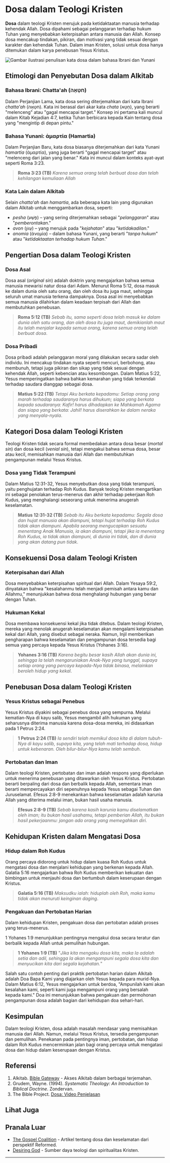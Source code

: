 # Dosa dalam Teologi Kristen

**Dosa** dalam teologi Kristen merujuk pada ketidaktaatan manusia terhadap kehendak Allah. Dosa dipahami sebagai pelanggaran terhadap hukum Tuhan yang menyebabkan keterpisahan antara manusia dan Allah. Konsep dosa mencakup tindakan, pikiran, dan motivasi yang tidak sesuai dengan karakter dan kehendak Tuhan. Dalam iman Kristen, solusi untuk dosa hanya ditemukan dalam karya penebusan Yesus Kristus.

![Gambar ilustrasi penulisan kata dosa dalam bahasa Ibrani dan Yunani](konten/img/konsep/dosa.svg)

## Etimologi dan Penyebutan Dosa dalam Alkitab

### Bahasa Ibrani: Chatta'ah (חטָּאָה)

Dalam Perjanjian Lama, kata dosa sering diterjemahkan dari kata Ibrani *chatta'ah* (חטָּאָה). Kata ini berasal dari akar kata *chata* (חָטָא), yang berarti "melenceng" atau "gagal mencapai target." Konsep ini pertama kali muncul dalam Kitab Kejadian 4:7, ketika Tuhan berbicara kepada Kain tentang dosa yang "mengintip di depan pintu."

### Bahasa Yunani: ἁμαρτία (Hamartia)

Dalam Perjanjian Baru, kata dosa biasanya diterjemahkan dari kata Yunani *hamartia* (ἁμαρτία), yang juga berarti "gagal mencapai target" atau "melenceng dari jalan yang benar." Kata ini muncul dalam konteks ayat-ayat seperti Roma 3:23.

> **Roma 3:23 (TB)**
> *Karena semua orang telah berbuat dosa dan telah kehilangan kemuliaan Allah*

### Kata Lain dalam Alkitab

Selain *chatta'ah* dan *hamartia*, ada beberapa kata lain yang digunakan dalam Alkitab untuk menggambarkan dosa, seperti:

- *pesha* (פֶּשַׁע) – yang sering diterjemahkan sebagai "*pelanggaran*" atau "*pemberontakan*."
- *avon* (עָווֹן) – yang merujuk pada "*kejahatan*" atau "*ketidakadilan*."
- *anomia* (ἀνομία) – dalam bahasa Yunani, yang berarti "*tanpa hukum*" atau "*ketidaktaatan terhadap hukum Tuhan*."

## Pengertian Dosa dalam Teologi Kristen

### Dosa Asal

Dosa asal (*original sin*) adalah doktrin yang mengajarkan bahwa semua manusia mewarisi natur dosa dari Adam. Menurut Roma 5:12, dosa masuk ke dalam dunia oleh satu orang, dan oleh dosa itu juga maut, sehingga seluruh umat manusia terkena dampaknya. Dosa asal ini menyebabkan semua manusia dilahirkan dalam keadaan terpisah dari Allah dan membutuhkan penebusan.

> **Roma 5:12 (TB)**
> *Sebab itu, sama seperti dosa telah masuk ke dalam dunia oleh satu orang, dan oleh dosa itu juga maut, demikianlah maut itu telah menjalar kepada semua orang, karena semua orang telah berbuat dosa*.

### Dosa Pribadi

Dosa pribadi adalah pelanggaran moral yang dilakukan secara sadar oleh individu. Ini mencakup tindakan nyata seperti mencuri, berbohong, atau membunuh, tetapi juga pikiran dan sikap yang tidak sesuai dengan kehendak Allah, seperti kebencian atau kesombongan. Dalam Matius 5:22, Yesus memperingatkan bahwa bahkan kemarahan yang tidak terkendali terhadap saudara dianggap sebagai dosa.

> **Matius 5:22 (TB)**
> *Tetapi Aku berkata kepadamu: Setiap orang yang marah terhadap saudaranya harus dihukum; siapa yang berkata kepada saudaranya: Kafir! harus dihadapkan ke Mahkamah Agama dan siapa yang berkata: Jahil! harus diserahkan ke dalam neraka yang menyala-nyala*.

## Kategori Dosa dalam Teologi Kristen

Teologi Kristen tidak secara formal membedakan antara dosa besar (*mortal sin*) dan dosa kecil (*venial sin*), tetapi mengakui bahwa semua dosa, besar atau kecil, memisahkan manusia dari Allah dan membutuhkan pengampunan melalui Yesus Kristus.

### Dosa yang Tidak Terampuni

Dalam Matius 12:31-32, Yesus menyebutkan dosa yang tidak terampuni, yaitu penghujatan terhadap Roh Kudus. Banyak teolog Kristen mengartikan ini sebagai penolakan terus-menerus dan akhir terhadap pekerjaan Roh Kudus, yang menghalangi seseorang untuk menerima anugerah keselamatan.

> **Matius 12:31-32 (TB)**
> *Sebab itu Aku berkata kepadamu: Segala dosa dan hujat manusia akan diampuni, tetapi hujat terhadap Roh Kudus tidak akan diampuni*.
> *Apabila seorang mengucapkan sesuatu menentang Anak Manusia, ia akan diampuni, tetapi jika ia menentang Roh Kudus, ia tidak akan diampuni, di dunia ini tidak, dan di dunia yang akan datang pun tidak*.

## Konsekuensi Dosa dalam Teologi Kristen

### Keterpisahan dari Allah

Dosa menyebabkan keterpisahan spiritual dari Allah. Dalam Yesaya 59:2, dinyatakan bahwa "kesalahanmu telah menjadi pemisah antara kamu dan Allahmu," menunjukkan bahwa dosa menghalangi hubungan yang benar dengan Tuhan.

### Hukuman Kekal

Dosa membawa konsekuensi kekal jika tidak ditebus. Dalam teologi Kristen, mereka yang menolak anugerah keselamatan akan mengalami keterpisahan kekal dari Allah, yang disebut sebagai neraka. Namun, Injil memberikan pengharapan bahwa keselamatan dan pengampunan dosa tersedia bagi semua yang percaya kepada Yesus Kristus (Yohanes 3:16).

> **Yohanes 3:16 (TB)**
> *Karena begitu besar kasih Allah akan dunia ini, sehingga Ia telah mengaruniakan Anak-Nya yang tunggal, supaya setiap orang yang percaya kepada-Nya tidak binasa, melainkan beroleh hidup yang kekal*.

## Penebusan Dosa dalam Teologi Kristen

### Yesus Kristus sebagai Penebus

Yesus Kristus diyakini sebagai penebus dosa yang sempurna. Melalui kematian-Nya di kayu salib, Yesus mengambil alih hukuman yang seharusnya diterima manusia karena dosa-dosa mereka, ini didasarkan pada 1 Petrus 2:24.

> **1 Petrus 2:24 (TB)**
> *Ia sendiri telah memikul dosa kita di dalam tubuh-Nya di kayu salib, supaya kita, yang telah mati terhadap dosa, hidup untuk kebenaran. Oleh bilur-bilur-Nya kamu telah sembuh*.

### Pertobatan dan Iman

Dalam teologi Kristen, pertobatan dan iman adalah respons yang diperlukan untuk menerima penebusan yang ditawarkan oleh Yesus Kristus. Pertobatan berarti berpaling dari dosa dan berbalik kepada Allah, sementara iman berarti mempercayakan diri sepenuhnya kepada Yesus sebagai Tuhan dan Juruselamat. Efesus 2:8-9 menekankan bahwa keselamatan adalah karunia Allah yang diterima melalui iman, bukan hasil usaha manusia.

> **Efesus 2:8-9 (TB)**
> *Sebab karena kasih karunia kamu diselamatkan oleh iman; itu bukan hasil usahamu, tetapi pemberian Allah,*
> *itu bukan hasil pekerjaanmu: jangan ada orang yang memegahkan diri.*

## Kehidupan Kristen dalam Mengatasi Dosa

### Hidup dalam Roh Kudus

Orang percaya didorong untuk hidup dalam kuasa Roh Kudus untuk mengatasi dosa dan menjalani kehidupan yang berkenan kepada Allah. Galatia 5:16 mengajarkan bahwa Roh Kudus memberikan kekuatan dan bimbingan untuk menjauhi dosa dan bertumbuh dalam keserupaan dengan Kristus.

> **Galatia 5:16 (TB)**
> *Maksudku ialah: hiduplah oleh Roh, maka kamu tidak akan menuruti keinginan daging*.

### Pengakuan dan Pertobatan Harian

Dalam kehidupan Kristen, pengakuan dosa dan pertobatan adalah proses yang terus-menerus.

1 Yohanes 1:9 menunjukkan pentingnya mengakui dosa secara teratur dan berbalik kepada Allah untuk pemulihan hubungan.

> **1 Yohanes 1:9 (TB)**
> "*Jika kita mengaku dosa kita, maka Ia adalah setia dan adil, sehingga Ia akan mengampuni segala dosa kita dan menyucikan kita dari segala kejahatan.*"

Salah satu contoh penting dari praktik pertobatan harian dalam Alkitab adalah Doa Bapa Kami yang diajarkan oleh Yesus kepada para murid-Nya. Dalam Matius 6:12, Yesus mengajarkan untuk berdoa, "Ampunilah kami akan kesalahan kami, seperti kami juga mengampuni orang yang bersalah kepada kami." Doa ini menunjukkan bahwa pengakuan dan permohonan pengampunan dosa adalah bagian dari kehidupan doa sehari-hari.

## Kesimpulan

Dalam teologi Kristen, dosa adalah masalah mendasar yang memisahkan manusia dari Allah. Namun, melalui Yesus Kristus, tersedia pengampunan dan pemulihan. Penekanan pada pentingnya iman, pertobatan, dan hidup dalam Roh Kudus mencerminkan jalan bagi orang percaya untuk mengatasi dosa dan hidup dalam keserupaan dengan Kristus.

## Referensi
1. Alkitab. [Bible Gateway](https://www.biblegateway.com) - Akses Alkitab dalam berbagai terjemahan.
2. Grudem, Wayne. (1994). *Systematic Theology: An Introduction to Biblical Doctrine*. Zondervan.
3. The Bible Project. [Dosa: Video Penjelasan](https://bibleproject.com/explore/sin/)

## Lihat Juga

## Pranala Luar
* [The Gospel Coalition](https://www.thegospelcoalition.org) - Artikel tentang dosa dan keselamatan dari perspektif Reformed.
* [Desiring God](https://www.desiringgod.org) - Sumber daya teologi dan spiritualitas Kristen.

---
